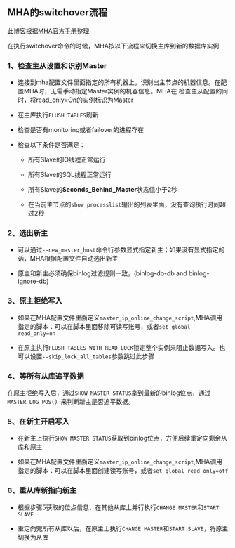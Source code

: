 ## MHA的switchover流程

[此博客根据MHA官方手册整理](https://github.com/yoshinorim/mha4mysql-manager/wiki/Sequences_of_MHA)

在执行switchover命令的时候，MHA按以下流程来切换主库到新的数据库实例

### 1、检查主从设置和识别Master

- 连接到mha配置文件里面指定的所有机器上，识别出主节点的机器信息。在配置MHA时，无需手动指定Master实例的机器信息。MHA在
检查主从配置的同时，将read_only=On的实例标识为Master
  
- 在主库执行```FLUSH TABLES```刷新

- 检查是否有monitoring或者failover的进程存在

- 检查以下条件是否满足：
  
  - 所有Slave的IO线程正常运行
    
  - 所有Slave的SQL线程正常运行
  
  - 所有Slave的**Seconds_Behind_Master**状态值小于2秒
  
  - 在当前主节点的```show processlist```输出的列表里面，没有查询执行时间超过2秒

### 2、选出新主

- 可以通过```--new_master_host```命令行参数显式指定新主；如果没有显式指定的话，MHA根据配置文件自动选出新主

- 原主和新主必须确保binlog过滤规则一致，(binlog-do-db and binlog-ignore-db)

### 3、原主拒绝写入

- 如果在MHA配置文件里面定义```master_ip_online_change_script```,MHA调用指定的脚本：可以在脚本里面移除可读写账号，或者```set global read_only=on```

- 在原主执行```FLUSH TABLES WITH READ LOCK```锁定整个实例来阻止数据写入。也可以设置```--skip_lock_all_tables```参数跳过此步骤

### 4、等所有从库追平数据

在原主拒绝写入后，通过```SHOW MASTER STATUS```拿到最新的binlog位点，通过```MASTER_LOG_POS() ```来判断新主是否追平数据。

### 5、在新主开启写入

- 在新主上执行```SHOW MASTER STATUS```获取到binlog位点，方便后续重定向剩余从库和原主

- 如果在MHA配置文件里面定义```master_ip_online_change_script```,MHA调用指定的脚本：可以在脚本里面创建读写账号，或者```set global read_only=off```

### 6、重从库新指向新主

- 根据步骤5获取的位点信息，在其他从库上并行执行```CHANGE MASTER```和```START SLAVE```

- 重定向完所有从库以后，在原主上执行```CHANGE MASTER```和```START SLAVE```，将原主切换为从库
